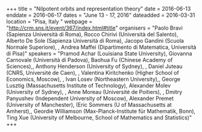+++
title = "Nilpotent orbits and representation theory"
date = 2016-06-13
enddate = 2016-06-17
dates = "June 13 - 17, 2016"
dateadded = 2016-03-31
location = "Pisa, Italy "
webpage = "http://crm.sns.it/event/367/index.html#title"
organisers = "Paolo Bravi (Sapienza Università di Roma), Rocco Chirivi (Università del Salento), Alberto De Sole (Sapienza Università di Roma), Jacopo Gandini (Scuola Normale Superiore), , Andrea Maffei (Dipartimento di Matematica, Università di Pisa)"
speakers = "Pramod Achar (Louisiana State University), Giovanna Carnovale (Università di Padova), Baohua Fu	(Chinese Academy of Sciences),, Anthony Henderson (University of Sydney), , Daniel Juteau (CNRS, Université de Caen), , Valentina Kiritchenko (Higher School of Economics, Moscow), , Ivan Losev (Northeastern University),, George Lusztig	(Massachusetts Institute of Technology), Alexander Molev	(University of Sydney), , Anne Moreau (Université de Poitiers), , Dmitry Panyushev (Independent University of Moscow), Alexander Premet (University of Manchester), (Eric Sommers (U of Massachusetts at Amherst),, Geordie Williamson (Max-Planck-Institute für Mathematik, Bonn), Ting Xue	(University of Melbourne, School of Mathematics and Statistics)"
+++
